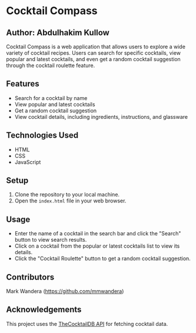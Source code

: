 <h1>Cocktail Compass</h1>

<h2>Author: Abdulhakim Kullow </h2>

Cocktail Compass is a web application that allows users to explore a wide variety of cocktail recipes. Users can search for specific cocktails, view popular and latest cocktails, and even get a random cocktail suggestion through the cocktail roulette feature.

<h2>Features</h2>

- Search for a cocktail by name
- View popular and latest cocktails
- Get a random cocktail suggestion
- View cocktail details, including ingredients, instructions, and glassware

<h2>Technologies Used</h2>

- HTML
- CSS
- JavaScript

<h2>Setup</h2>

1. Clone the repository to your local machine.
2. Open the `index.html` file in your web browser.

<h2>Usage</h2>

- Enter the name of a cocktail in the search bar and click the "Search" button to view search results.
- Click on a cocktail from the popular or latest cocktails list to view its details.
- Click the "Cocktail Roulette" button to get a random cocktail suggestion.

<h2>Contributors</h2>

Mark Wandera (https://github.com/mmwandera)

<h2>Acknowledgements</h2>

This project uses the [TheCocktailDB API](https://www.thecocktaildb.com/) for fetching cocktail data.